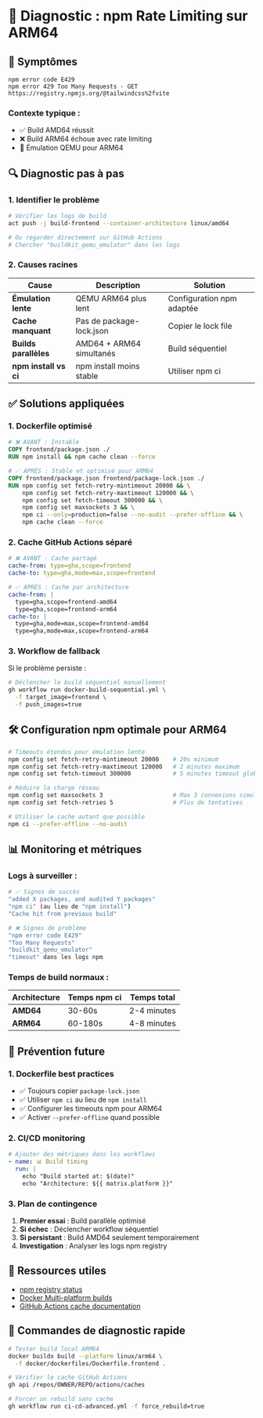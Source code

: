# 🔧 Diagnostic : npm Rate Limiting sur ARM64

## 🚨 **Symptômes**

```
npm error code E429
npm error 429 Too Many Requests - GET https://registry.npmjs.org/@tailwindcss%2fvite
```

### **Contexte typique :**
- ✅ Build AMD64 réussit
- ❌ Build ARM64 échoue avec rate limiting
- 🐌 Émulation QEMU pour ARM64

## 🔍 **Diagnostic pas à pas**

### **1. Identifier le problème**

```bash
# Vérifier les logs de build
act push -j build-frontend --container-architecture linux/amd64

# Ou regarder directement sur GitHub Actions
# Chercher "buildkit_qemu_emulator" dans les logs
```

### **2. Causes racines**

| **Cause** | **Description** | **Solution** |
|-----------|-----------------|--------------|
| **Émulation lente** | QEMU ARM64 plus lent | Configuration npm adaptée |
| **Cache manquant** | Pas de package-lock.json | Copier le lock file |
| **Builds parallèles** | AMD64 + ARM64 simultanés | Build séquentiel |
| **npm install vs ci** | npm install moins stable | Utiliser npm ci |

## ✅ **Solutions appliquées**

### **1. Dockerfile optimisé**

```dockerfile
# ❌ AVANT : Instable
COPY frontend/package.json ./
RUN npm install && npm cache clean --force

# ✅ APRÈS : Stable et optimisé pour ARM64
COPY frontend/package.json frontend/package-lock.json ./
RUN npm config set fetch-retry-mintimeout 20000 && \
    npm config set fetch-retry-maxtimeout 120000 && \
    npm config set fetch-timeout 300000 && \
    npm config set maxsockets 3 && \
    npm ci --only=production=false --no-audit --prefer-offline && \
    npm cache clean --force
```

### **2. Cache GitHub Actions séparé**

```yaml
# ❌ AVANT : Cache partagé
cache-from: type=gha,scope=frontend
cache-to: type=gha,mode=max,scope=frontend

# ✅ APRÈS : Cache par architecture
cache-from: |
  type=gha,scope=frontend-amd64
  type=gha,scope=frontend-arm64
cache-to: |
  type=gha,mode=max,scope=frontend-amd64
  type=gha,mode=max,scope=frontend-arm64
```

### **3. Workflow de fallback**

Si le problème persiste :

```bash
# Déclencher le build séquentiel manuellement
gh workflow run docker-build-sequential.yml \
  -f target_image=frontend \
  -f push_images=true
```

## 🛠️ **Configuration npm optimale pour ARM64**

```bash
# Timeouts étendus pour émulation lente
npm config set fetch-retry-mintimeout 20000    # 20s minimum
npm config set fetch-retry-maxtimeout 120000   # 2 minutes maximum  
npm config set fetch-timeout 300000            # 5 minutes timeout global

# Réduire la charge réseau
npm config set maxsockets 3                    # Max 3 connexions simultanées
npm config set fetch-retries 5                 # Plus de tentatives

# Utiliser le cache autant que possible
npm ci --prefer-offline --no-audit
```

## 📊 **Monitoring et métriques**

### **Logs à surveiller :**

```bash
# ✅ Signes de succès
"added X packages, and audited Y packages"
"npm ci" (au lieu de "npm install")
"Cache hit from previous build"

# ❌ Signes de problème  
"npm error code E429"
"Too Many Requests"
"buildkit_qemu_emulator"
"timeout" dans les logs npm
```

### **Temps de build normaux :**

| **Architecture** | **Temps npm ci** | **Temps total** |
|------------------|------------------|-----------------|
| **AMD64**        | 30-60s          | 2-4 minutes     |
| **ARM64**        | 60-180s         | 4-8 minutes     |

## 🚀 **Prévention future**

### **1. Dockerfile best practices**

- ✅ Toujours copier `package-lock.json`
- ✅ Utiliser `npm ci` au lieu de `npm install`
- ✅ Configurer les timeouts npm pour ARM64
- ✅ Activer `--prefer-offline` quand possible

### **2. CI/CD monitoring**

```yaml
# Ajouter des métriques dans les workflows
- name: 📊 Build timing
  run: |
    echo "Build started at: $(date)"
    echo "Architecture: ${{ matrix.platform }}"
```

### **3. Plan de contingence**

1. **Premier essai** : Build parallèle optimisé
2. **Si échec** : Déclencher workflow séquentiel
3. **Si persistant** : Build AMD64 seulement temporairement
4. **Investigation** : Analyser les logs npm registry

## 🔗 **Ressources utiles**

- [npm registry status](https://status.npmjs.org/)
- [Docker Multi-platform builds](https://docs.docker.com/build/building/multi-platform/)
- [GitHub Actions cache documentation](https://docs.github.com/en/actions/using-workflows/caching-dependencies-to-speed-up-workflows)

## 📝 **Commandes de diagnostic rapide**

```bash
# Tester build local ARM64
docker buildx build --platform linux/arm64 \
  -f docker/dockerfiles/Dockerfile.frontend .

# Vérifier le cache GitHub Actions
gh api /repos/OWNER/REPO/actions/caches

# Forcer un rebuild sans cache
gh workflow run ci-cd-advanced.yml -f force_rebuild=true
```
